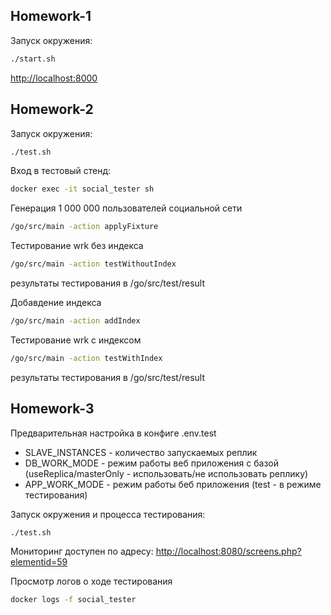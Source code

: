 ## Homework-1

Запуск окружения:
```bash
./start.sh
```

[http://localhost:8000](http://localhost:8000 "http://localhost:8000")

## Homework-2

Запуск окружения:
```bash
./test.sh
```

Вход в тестовый стенд:
```bash
docker exec -it social_tester sh
```

Генерация 1 000 000 пользователей социальной сети
```bash
/go/src/main -action applyFixture
```

Тестирование wrk без индекса
```bash
/go/src/main -action testWithoutIndex
```
результаты тестирования в /go/src/test/result

Добавдение индекса
```bash
/go/src/main -action addIndex
```

Тестирование wrk с индексом
```bash
/go/src/main -action testWithIndex
```
результаты тестирования в /go/src/test/result

## Homework-3

Предварительная настройка в конфиге .env.test
* SLAVE_INSTANCES - количество запускаемых реплик
* DB_WORK_MODE - режим работы веб приложения с базой (useReplica/masterOnly - использовать/не использовать реплику)
* APP_WORK_MODE - режим работы беб приложения (test - в режиме тестирования)

Запуск окружения и процесса тестирования:
```bash
./test.sh
```

Мониторинг доступен по адресу:
[http://localhost:8080/screens.php?elementid=59](http://localhost:8080/screens.php?elementid=59 "http://localhost:8080/screens.php?elementid=59")

Просмотр логов о ходе тестирования 
```bash
docker logs -f social_tester
```